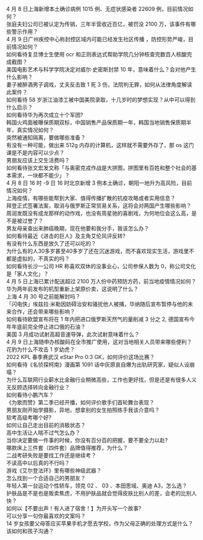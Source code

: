 4 月 8 日上海新增本土确诊病例 1015 例、无症状感染者 22609 例，目前情况如何？  
张庭夫妇公司已被认定为传销，三年半营收近百亿，被罚没 2100 万，该事件有哪些警示作用？  
4 月 9 日广州疾控中心称封控区域内可能已经发生社区传播 ，防控形势严峻，目前情况如何？  
如何看待复旦博士生使用 ocr 和正则表达式帮助学院几分钟核查完数百人核酸完成截图？  
美国电影艺术与科学学院决定对威尔·史密斯封禁 10 年，意味着什么？会对他产生什么影响？  
妻子被醉酒男子调戏，丈夫反击致 1 死 3 伤，法院判无罪，如何从法律角度解读此案件？  
如何看待 58 岁浙江油漆工被中国美院录取，十几岁时的梦想实现？从中可以得到什么启示？  
如何看待华为再次成立十个军团?  
韩国火鸡面被曝保质期双标，中国销售产品保质期一年，韩国当地销售保质期半年，真实情况如何？  
突然被通知隔离，要做哪些准备？  
有没有一种可能，做出来 512g 内存的计算机，这样就不需要外存了，那 os 这门课是不是内容可以少点？  
男朋友应该上交生活费吗？  
如何看待张文宏发文称「与奥密克戎作战是大拼图，拼图里有百姓和整个社会的基本需求，一块都不能少」？  
4 月 8 日 16 时 -9 日 16 时北京新增 3 例本土确诊，朝阳一地升为高风险，目前情况如何？  
上海疫情，有哪些能帮到大家、值得传播扩散的抗疫攻略或者实用信息？  
拜登正式签署法案，取消与俄罗斯正常贸易关系，这将会对两国产生哪些影响？  
周润发既没有成龙那样的动作戏，也没有周星驰的喜剧戏，为何地位会这么高，是不是被过誉了？  
男友母亲查出来肺癌晚期，现在他要和我分手，我该怎么办？  
如何看待最近《进击的巨人》及主角艾伦风评反转?  
有没有什么东西是放久了还可以吃的？  
为什么有的人30多岁甚至40多岁了还在沉迷游戏，而不喜欢现实生活，游戏里不都是虚拟的，不真实的吗？  
如何看待长沙一公司 HR 称喜欢双休的没事业心，公司参保人数为 0，称公司文化是「家人文化」？  
4 月 5 日上海已累计配送超过 2100 万人份中药预防方药，前当地疫情情况如何？  
华为两年前发布的机型重新上架原价卖，这说明了什么？  
上海 4 月 30 号之前能解封吗？  
「闪电侠」埃兹拉·米勒因妨碍治安和骚扰他人被捕，华纳随后宣布暂停与他的未来合作，还会带来哪些影响？  
如何看待欧盟宣布将在 1 年内把进口俄罗斯天然气的量削减 3 分之 2, 德国宣布今年年底前完全停止进口俄的石油？  
美国 3 月成功试射高超音速导弹，此次试射意味着什么？  
4 月 9 日上海随申办核酸码在全市推广使用，这对当地相关人员带来哪些便利？  
花豹为什么不攻击 1 岁幼虎？  
2022 KPL 春季赛武汉 eStar Pro 0:3  GK，如何评价这场比赛？  
如何看待《名侦探柯南》漫画第 1091 话中灰原哀自爆为出轨研究家，疑似人设崩塌？  
为什么互联网行业薪水比金融行业稍微高些，工作也更好找，但是还是有很多人义无反顾选择转向金融行业？  
如何看待小鹏汽车？  
《为歌而赞》第二季已经开播，如何评价歌手们首轮舞台表现？  
男朋友刚开始学摄影，异地，想拿别的女生拍照练手我该介意吗？  
软考高级考哪个好?  
如何让自己走出目前的消极状态？  
高中生活让人喘不过气怎么办？  
当你决定要做一件事的时候，你没有百分百的把握，要不要全力以赴?  
哪款床上三件套（四件套）品牌值得推荐，为什么？  
二战考研失败是要找工作还是继续考？  
不读高中以后真的不行吗？  
游戏《艾尔登法环》里有哪些神级武器？  
怎么找到一个合适自己的男朋友？  
年轻人第一台运动个性轿车，领克 02 、 03 、本田思域、奥迪 A3，怎么选？  
护肤品是不是也是贩卖焦虑，不用护肤品就会觉得皮肤比别人的差，会老的比别人快？  
如何以【不要出声！有人进了宿舍！】为开头写一个故事?  
可以分享一句你最喜欢的文案吗？  
14 岁女孩要父母答应买苹果手机才愿去学校，作为父母正确的处理方式是什么？该如何和孩子沟通？  
